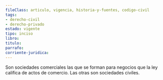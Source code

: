 ```yaml
---
fileClass: articulo, vigencia, historia-y-fuentes, codigo-civil
tags:
- derecho-civil
- derecho-privado
estado: vigente
tipo: inciso
libro:
titulo:
parrafo:
corriente-juridica:
---
```

Son sociedades comerciales las que se forman para negocios que la ley califica de actos de comercio. Las otras son sociedades civiles.